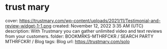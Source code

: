 # trust mary

cover: https://trustmary.com/wp-content/uploads/2021/11/Testimonial-and-review-widget-1-1.png
created: November 12, 2022 3:35 AM (UTC)
description: With Trustmary you can gather unlimited video and text reviews from your customers.
folder: BOOKMRKS-MTHRFCKR / SEARCH PARTY MTHRFCKR! / Blog
tags: Blog
url: https://trustmary.com/solo